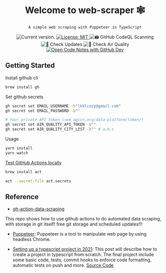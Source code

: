 <div align="center">
    <h1 align="center">Welcome to web-scraper 🕸️</h1>

    A simple web scraping with Puppeteer in TypeScript

  <p>
    <a>
      <img src="https://img.shields.io/github/package-json/v/lkcozy/code-notes" alt="Current version." />
    </a>
    <a href="#" target="_blank">
        <img alt="License: MIT" src="https://img.shields.io/badge/License-MIT-green.svg" />
    </a>
       <img src="https://github.com/lkcozy/web-scraper/actions/workflows/codeql.yml/badge.svg" alt="🖨️ GitHub CodeQL Scanning" />
        <img src="https://github.com/lkcozy/web-scraper/actions/workflows/checkUpdats.yml/badge.svg?branch=main" alt="🔎 Check Updates" />
        <img src="https://github.com/lkcozy/web-scraper/actions/workflows/airQuality.yml/badge.svg" alt="🔎 Check Air Quality" />
    <a href="https://github.dev/lkcozy/web-scraper" target="_blank">
        <img src="https://img.shields.io/badge/GitHub_Dev-open-blue" alt="Open Code Notes with GitHub Dev" />
    </a>
    </a>
   </p>
</div>

## Getting Started

Install github cli

```sh
brew install gh
```

Set github secrets

```sh
gh secret set EMAIL_USERNAME -b"lkklcozy@gmail.com"
gh secret set EMAIL_PASSWORD -b""

# Your private API token (see aqicn.org/data-platform/token/)
gh secret set AIR_QUALITY_API_TOKEN -b""
gh secret set AIR_QUALITY_CITY_LIST -b"" # a,b,c
```

Usage

```sh
yarn install
yarn watch
```

[Test GitHub Actions locally](https://lkcozy.github.io/code-notes/git/github-actions#test-github-actions-locally)

```sh
brew install act
```

```sh
act --secret-file act.secrets
```

## Reference

- [gh-action-data-scraping](https://github.com/sw-yx/gh-action-data-scraping)

This repo shows how to use github actions to do automated data scraping, with storage in git itself! free git storage and scheduled updates!!!

- [Puppeteer](https://github.com/puppeteer/puppeteer): Puppeteer is a tool to manipulate web page by using headless Chrome.

- [Setting up a typescript project in 2021](https://dev.to/avalon-lab/setting-up-a-typescript-project-in-2021-4cfg): This post will describe how to create a project in typescript from scratch. The final project include some basic code, tests, commit hooks to enforce code formatting, automatic tests on push and more. [Source Code](https://github.com/xiorcal/ts-demo)
